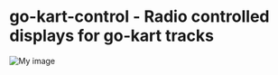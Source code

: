 go-kart-control - Radio controlled displays for go-kart tracks
===============

 
![My image](https://raw.githubusercontent.com/gerdb/go-kart-control/master/Java/src/resources/splash.png)
